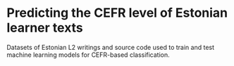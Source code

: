 # Predicting the CEFR level of Estonian learner texts
Datasets of Estonian L2 writings and source code used to train and test machine learning models for CEFR-based classification.
